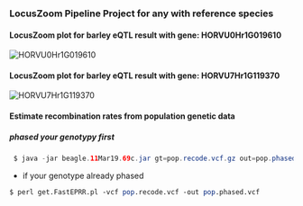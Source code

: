 ### LocusZoom Pipeline Project for any  with reference species

#### LocusZoom plot for barley eQTL result with gene: HORVU0Hr1G019610 

![HORVU0Hr1G019610](Fig/chr2..png "HORVU0Hr1G019610")

#### LocusZoom plot for barley eQTL result with gene: HORVU7Hr1G119370

![HORVU7Hr1G119370](Fig/chr5..png "HORVU7Hr1G119370")

 #### Estimate recombination rates from population genetic data  
 
 ##### phased your genotypy first 
 ```java
  $ java -jar beagle.11Mar19.69c.jar gt=pop.recode.vcf.gz out=pop.phased.vcf.gz
  ```
  * if your genotype already phased 
  ```perl
  $ perl get.FastEPRR.pl -vcf pop.recode.vcf -out pop.phased.vcf 
  ```
  
